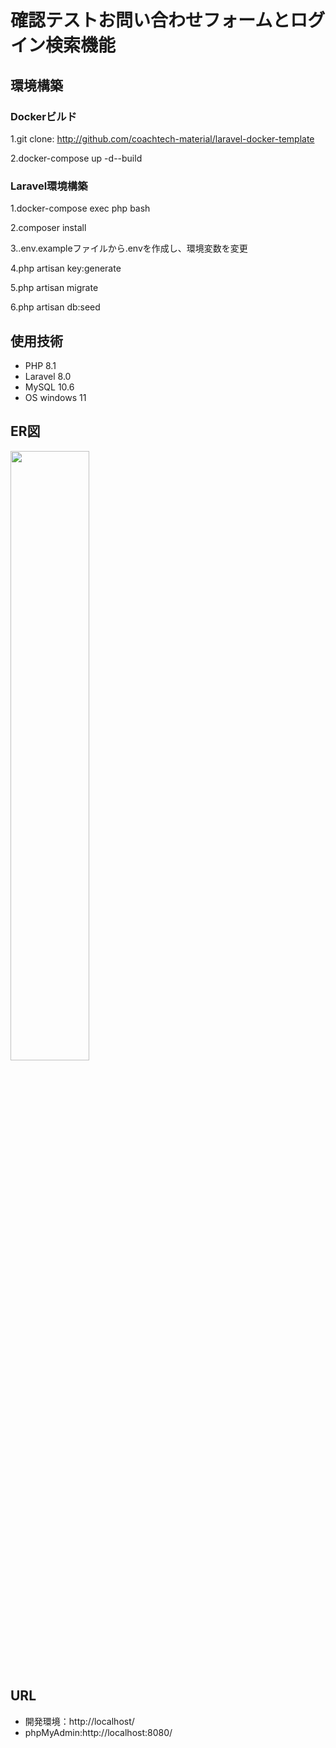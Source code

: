 # 確認テストお問い合わせフォームとログイン検索機能

## 環境構築
### Dockerビルド
 
 1.git clone: http://github.com/coachtech-material/laravel-docker-template
 
 2.docker-compose up -d--build

### Laravel環境構築
 
 1.docker-compose exec php bash
 
 2.composer install
 
 3..env.exampleファイルから.envを作成し、環境変数を変更

 4.php artisan key:generate
 
 5.php artisan migrate
 
 6.php artisan db:seed

## 使用技術
- PHP 8.1
- Laravel 8.0
- MySQL 10.6
- OS windows 11

## ER図
<img src="https://github.com/yuriF5/test-ability/assets/152612024/63270cb8-8e56-4578-abd0-4f71e0e7f852" width="50%">

## URL
- 開発環境：http://localhost/
- phpMyAdmin:http://localhost:8080/
